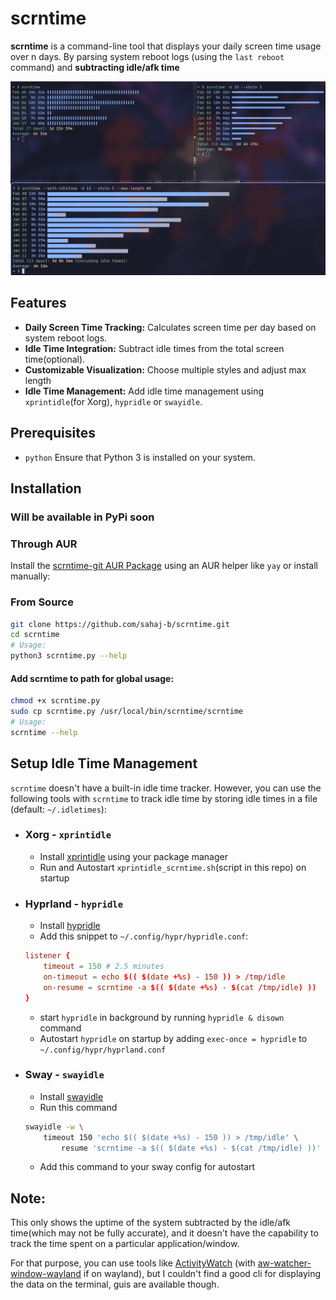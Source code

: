 # scrntime

**scrntime** is a command-line tool that displays your daily screen time usage over n days. By parsing system reboot logs (using the `last reboot` command) and **subtracting idle/afk time**

![screenshot](./screenshot.png)

## Features

- **Daily Screen Time Tracking:** Calculates screen time per day based on system reboot logs.
- **Idle Time Integration:** Subtract idle times from the total screen time(optional).
- **Customizable Visualization:** Choose multiple styles and adjust max length
- **Idle Time Management:** Add idle time management using `xprintidle`(for Xorg), `hypridle` or `swayidle`.

## Prerequisites
- `python` Ensure that Python 3 is installed on your system.

## Installation

### Will be available in PyPi soon

### Through AUR
Install the [scrntime-git AUR Package](https://aur.archlinux.org/packages/scrntime-git) using an AUR helper like `yay` or install manually:

### From Source
```bash
git clone https://github.com/sahaj-b/scrntime.git
cd scrntime
# Usage:
python3 scrntime.py --help
```

#### Add scrntime to path for global usage:
```bash
chmod +x scrntime.py
sudo cp scrntime.py /usr/local/bin/scrntime/scrntime
# Usage:
scrntime --help
```

## Setup Idle Time Management
`scrntime` doesn't have a built-in idle time tracker. However, you can use the following tools with `scrntime` to track idle time by storing idle times in a file (default: `~/.idletimes`):
  - ### Xorg - `xprintidle`
    - Install [xprintidle](https://github.com/g0hl1n/xprintidle) using your package manager 
    - Run and Autostart `xprintidle_scrntime.sh`(script in this repo) on startup 

  - ### Hyprland - `hypridle`
    - Install [hypridle](https://wiki.hyprland.org/Hypr-Ecosystem/hypridle/)
    - Add this snippet to `~/.config/hypr/hypridle.conf`:
    ```conf
    listener {
        timeout = 150 # 2.5 minutes
        on-timeout = echo $(( $(date +%s) - 150 )) > /tmp/idle
        on-resume = scrntime -a $(( $(date +%s) - $(cat /tmp/idle) ))
    }
    ```
    - start `hypridle` in background by running `hypridle & disown` command
    - Autostart `hypridle` on startup by adding `exec-once = hypridle` to `~/.config/hypr/hyprland.conf`

  - ### Sway - `swayidle`
    - Install [swayidle](https://github.com/swaywm/swayidle)
    - Run this command
    ```bash
    swayidle -w \
        timeout 150 'echo $(( $(date +%s) - 150 )) > /tmp/idle' \
            resume 'scrntime -a $(( $(date +%s) - $(cat /tmp/idle) ))'
    ```
    - Add this command to your sway config for autostart

## Note:
This only shows the uptime of the system subtracted by the idle/afk time(which may not be fully accurate), and it doesn't have the capability to track the time spent on a particular application/window.

For that purpose, you can use tools like [ActivityWatch](https://activitywatch.net/) (with [aw-watcher-window-wayland](https://github.com/ActivityWatch/aw-watcher-window-wayland) if on wayland), but I couldn't find a good cli for displaying the data on the terminal, guis are available though.
